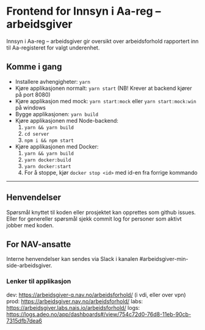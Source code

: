 # Frontend for Innsyn i Aa-reg – arbeidsgiver

Innsyn i Aa-reg – arbeidsgiver gir oversikt over arbeidsforhold rapportert inn til Aa-registeret for valgt underenhet.

## Komme i gang

- Installere avhengigheter: `yarn`
- Kjøre applikasjonen normalt: `yarn start` (NB! Krever at backend kjører på port 8080)
- Kjøre applikasjon med mock: `yarn start:mock` eller `yarn start:mock:win` på windows
- Bygge applikasjonen: `yarn build`
- Kjøre applikasjonen med Node-backend:
  1. `yarn && yarn build`
  2. `cd server`
  3. `npm i && npm start`
- Kjøre applikasjonen med Docker:
  1. `yarn && yarn build`
  2. `yarn docker:build`
  3. `yarn docker:start`
  4. For å stoppe, kjør `docker stop <id>` med id-en fra forrige kommando

---

## Henvendelser
Spørsmål knyttet til koden eller prosjektet kan opprettes som github issues.
Eller for genereller spørsmål sjekk commit log for personer som aktivt jobber med koden.

## For NAV-ansatte

Interne henvendelser kan sendes via Slack i kanalen #arbeidsgiver-min-side-arbeidsgiver.

### Lenker til applikasjon

dev: https://arbeidsgiver-q.nav.no/arbeidsforhold/ (i vdi, eller over vpn)
prod: https://arbeidsgiver.nav.no/arbeidsforhold/
labs: https://arbeidsgiver.labs.nais.io/arbeidsforhold/
logs: https://logs.adeo.no/app/dashboards#/view/754c72d0-76d8-11eb-90cb-7315dfb7dea6